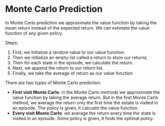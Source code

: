 # Monte Carlo Prediction
In Monte Carlo prediction we approximate the value function by taking the mean return instead of the expected return. We can estimate the value function of any given policy.

Steps:
1. First, we initialize a random value to our value function.
2. Then we initialize an empty list called a return to store our returns.
3. Then for each state in the episode, we calculate the return.
4. Next, we append the return to our return list.
5. Finally, we take the average of return as our value function.

There are two types of Monte Carlo prediction:
* **First visit Monte Carlo**: in the Monte Carlo methods we approximate the value function by taking the average return. But in the first Monte Carlo method, we average the return only the first time the estate is visited in an episode. The policy is given, it calcuate the value function.
* **Every visit Monte Carlo**: we average the return every time the state is visited in an episode. Some policy is given, it finds the optimal policy.
 